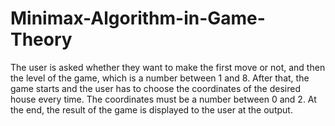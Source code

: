 # Minimax-Algorithm-in-Game-Theory
The user is asked whether they want to make the first move or not, and then the level of the game, which is a number between 1 and 8. After that, the game starts and the user has to choose the coordinates of the desired house every time. The coordinates must be a number between 0 and 2. At the end, the result of the game is displayed to the user at the output.
